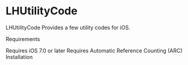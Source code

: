 # LHUtilityCode

LHUtilityCode
Provides a few utility codes for iOS.

Requirements

Requires iOS 7.0 or later
Requires Automatic Reference Counting (ARC)
Installation

